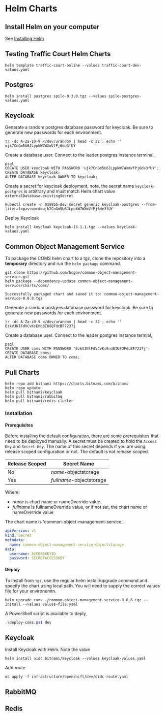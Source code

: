 # Helm Charts

## Install Helm on your computer

See [Installing Helm](https://helm.sh/docs/intro/install/)

## Testing Traffic Court Helm Charts

`helm template traffic-court-online --values traffic-court-dev-values.yaml`


## Postgres

```
helm install postgres spilo-0.3.0.tgz --values spilo-postgres-values.yaml
```

## Keycloak

Generate a random postgres database password for keycloak. Be sure to generate new passwords
for each environment.

```
tr -dc A-Za-z0-9 </dev/urandom | head -c 32 ; echo ''
ujk7CnGm5U6JLppkW7WXmVfPj6de3fUY
```

Create a database user. Connect to the leader postgres instance terminal,

```
psql
CREATE USER keycloak WITH PASSWORD 'ujk7CnGm5U6JLppkW7WXmVfPj6de3fUY';
CREATE DATABASE keycloak;
ALTER DATABASE keycloak OWNER TO keycloak;
```

Create a secret for keycloak deployment, note, the secret name `keycloak-postgres` is arbitrary and must match Helm chart value `externalDatabase.existingSecret`

```
kubectl create -n 0198bb-dev secret generic keycloak-postgres --from-literal=password=ujk7CnGm5U6JLppkW7WXmVfPj6de3fUY
```

Deploy Keycloak

```
helm install keycloak keycloak-13.1.1.tgz --values keycloak-values.yaml
```

## Common Object Management Service

To package the COMS helm chart to a tgz, clone the repository into a **temporary** directory
and run the `helm package` command.

```
git clone https://github.com/bcgov/common-object-management-service.git
helm package --dependency-update common-object-management-service/charts/coms/

Successfully packaged chart and saved it to: common-object-management-service-0.0.8.tgz
```

Generate a random postgres database password for keycloak. Be sure to generate new passwords
for each environment.

```
tr -dc A-Za-z0-9 </dev/urandom | head -c 32 ; echo ''
EzkVJNlFdVCvKsEnd8IU8QFdcBF7237j
```

Create a database user. Connect to the leader postgres instance termial,

```
psql
CREATE USER coms WITH PASSWORD 'EzkVJNlFdVCvKsEnd8IU8QFdcBF7237j';
CREATE DATABASE coms;
ALTER DATABASE coms OWNER TO coms;
```



## Pull Charts

```
helm repo add bitnami https://charts.bitnami.com/bitnami
helm repo update
helm pull bitnami/keycloak
helm pull bitnami/rabbitmq
helm pull bitnami/redis-cluster
```

### Installation

#### Prerequisites

Before installing the default configuration, there are some prerequisites that need to be deployed manually.
A secret must be created to hold the `Access Key` and `Secret Key`. The name of this secret depends if you
are using release scoped configuration or not. The default is not release scoped.

| Release Scoped | Secret Name |
| --- | --- | 
| No | *name*-objectstorage |
| Yes | *fullname*-objectstorage |

Where:
* *name* is chart name or nameOverride value.
* *fullname* is fullnameOverride value, or if not set, the chart name or nameOverride value

The chart name is 'common-object-management-service'.

```yaml
apiVersion: v1
kind: Secret
metadata:
  name: common-object-management-service-objectstorage
data:
  username: ACCESSKEYID
  password: SECRETACCESSKEY
```

#### Deploy

To install from `tgz`, use the regular helm install/upgrade command and specify the chart using local path.
You will need to supply the correct values file for your environemtn.

```
helm upgrade coms ./common-object-management-service-0.0.8.tgz --install --values values-file.yaml
```

A PowerShell script is available to deply,

```powershell
.\deploy-coms.ps1 dev
```

## Keycloak

Install Keycloak with Helm. Note the value

`helm install oidc bitnami/keycloak --values keycloak-values.yaml`

Add route

`oc apply -f infrastructure/openshift/dev/oidc-route.yaml`

## RabbitMQ

## Redis
